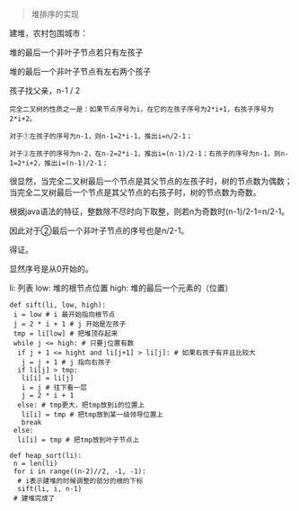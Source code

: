> 堆排序的实现

建堆，农村包围城市：

堆的最后一个非叶子节点若只有左孩子

堆的最后一个非叶子节点有左右两个孩子

孩子找父亲，n-1 / 2

`完全二叉树的性质之一是：如果节点序号为i，在它的左孩子序号为2*i+1，右孩子序号为2*i+2。`


`对于①左孩子的序号为n-1，则n-1=2*i-1，推出i=n/2-1；`

`对于②左孩子的序号为n-2，在n-2=2*i-1，推出i=(n-1)/2-1；右孩子的序号为n-1，则n-1=2*i+2，推出i=(n-1)/2-1；`

很显然，当完全二叉树最后一个节点是其父节点的左孩子时，树的节点数为偶数；
当完全二叉树最后一个节点是其父节点的右孩子时，树的节点数为奇数。

根据java语法的特征，整数除不尽时向下取整，则若n为奇数时(n-1)/2-1=n/2-1。

因此对于②最后一个非叶子节点的序号也是n/2-1。

得证。

显然序号是从0开始的。

li: 列表
low: 堆的根节点位置
high: 堆的最后一个元素的（位置）

```
def sift(li, low, high):
 i = low # i 最开始指向根节点
 j = 2 * i + 1 # j 开始是左孩子
 tmp = li[low] # 把堆顶存起来
 while j <= high: # 只要j位置有数
  if j + 1 <= hight and li[j+1] > li[j]: # 如果右孩子有并且比较大
   j = j + 1 # j 指向右孩子
  if li[j] > tmp:
   li[i] = li[j]
   i = j # 往下看一层
   j = 2 * i + 1
  else: # tmp更大，把tmp放到i的位置上
   li[i] = tmp # 把tmp放到某一级领导位置上
   break
 else:
  li[i] = tmp # 把tmp放到叶子节点上

def heap_sort(li):
 n = len(li)
 for i in range((n-2)//2, -1, -1):
  # i表示建堆的时候调整的部分的根的下标
  sift(li, i, n-1)
 # 建堆完成了
```
